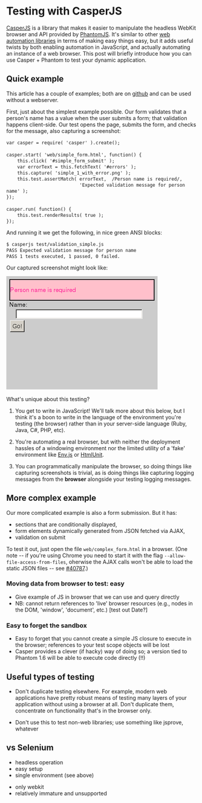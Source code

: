 # Testing with CasperJS

[CasperJS][casperjs] is a library that makes it easier to
manipulate the headless WebKit browser and API provided by
[PhantomJS][phantomjs]. It's similar to other
[web automation libraries][wwwmech] in terms of making easy
things easy, but it adds useful twists by both enabling
automation in JavaScript, and actually automating an instance of
a web browser. This post will briefly introduce how you can use
Casper + Phantom to test your dynamic application.

## Quick example

This article has a couple of examples; both are on
[github][samplerepo] and can be used without a webserver.

First, just about the simplest example possible. Our form
validates that a person's name has a value when the user submits
a form; that validation happens client-side. Our test opens the
page, submits the form, and checks for the message, also
capturing a screenshot:

    var casper = require( 'casper' ).create();
    
    casper.start( 'web/simple_form.html', function() {
        this.click( '#simple_form_submit' );
        var errorText = this.fetchText( '#errors' );
        this.capture( 'simple_1_with_error.png' );
        this.test.assertMatch( errorText,  /Person name is required/, 
                               'Expected validation message for person name' );
    });
    
    casper.run( function() {
        this.test.renderResults( true );
    });

And running it we get the following, in nice green ANSI
blocks:

    $ casperjs test/validation_simple.js 
    PASS Expected validation message for person name
    PASS 1 tests executed, 1 passed, 0 failed.

Our captured screenshot might look like:

![Simple validation screenshot](images/simple_1_with_error.png)

What's unique about this testing?

1. You get to write in JavaScript! We'll talk more about this
below, but I think it's a boon to write in the language of the
environment you're testing (the browser) rather than in your
server-side language (Ruby, Java, C#, PHP, etc).

2. You're automating a real browser, but with neither the
deployment hassles of a windowing environment nor the limited
utility of a 'fake' environment like [Env.js][envjs] or
[HtmlUnit][htmlunit].

3. You can programmatically manipulate the browser, so doing
things like capturing screenshots is trivial, as is doing things
like capturing logging messages from the __browser__ alongside
your testing logging messages.

## More complex example

Our more complicated example is also a form submission. But it has:

* sections that are conditionally displayed,
* form elements dynamically generated from JSON fetched via AJAX,
* validation on submit

To test it out, just open the file `web/complex_form.html` in a
browser. (One note -- if you're using Chrome you need to start it
with the flag `--allow-file-access-from-files`, oherwise the AJAX
calls won't be able to load the static JSON files -- see
[#40787][chromefile].)



### Moving data from browser to test: easy

- Give example of JS in browser that we can use and query
  directly
- NB: cannot return references to 'live' browser resources (e.g.,
  nodes in the DOM, 'window', 'document', etc.) [test out Date?]

### Easy to forget the sandbox

- Easy to forget that you cannot create a simple JS closure to
  execute in the browser; references to your test scope objects
  will be lost
- Casper provides a clever (if hacky) way of doing so; a version
  tied to Phantom 1.6 will be able to execute code directly (!!)

## Useful types of testing

- Don't duplicate testing elsewhere. For example, modern web
  applications have pretty robust means of testing many layers of
  your application without using a browser at all. Don't
  duplicate them, concentrate on functionality that's in the
  browser only.

- Don't use this to test non-web libraries; use something like
  jsprove, whatever

## vs Selenium

+ headless operation
+ easy setup
+ single environment (see above)

- only webkit
- relatively immature and unsupported


[casperjs]: http://casperjs.org/
[chromefile]: http://code.google.com/p/chromium/issues/detail?id=40787
[envjs]: http://www.envjs.com/
[htmlunit]: http://htmlunit.sourceforge.net/
[phantomjs]: http://phantomjs.org/
[samplerepo]: https://github.com/cwinters/summa_blog/tree/master/201204-casper_intro
[wwwmech]: http://search.cpan.org/search?query=www%3A%3Amechanize&mode=dist
